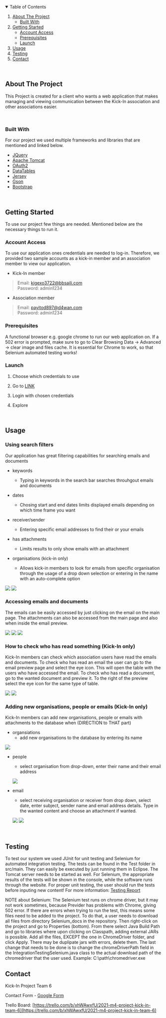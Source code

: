 <!--
*** https://www.markdownguide.org/basic-syntax/#reference-style-links
-->

<!-- TABLE OF CONTENTS -->
<details open="open">
  <summary>Table of Contents</summary>
  <ol>
    <li>
      <a href="#about-the-project">About The Project</a>
      <ul>
        <li><a href="#built-with">Built With</a></li>
      </ul>
    </li>
    <li>
      <a href="#getting-started">Getting Started</a>
      <ul>
        <li><a href="#account-access">Account Access</a></li>
        <li><a href="#prerequisites">Prerequisites</a></li>
        <li><a href="#launch">Launch</a></li>
      </ul>
    </li>
    <li><a href="#usage">Usage</a></li>
    <li><a href="#testing">Testing</a></li>
    <li><a href="#contact">Contact</a></li>
  </ol>
</details>

<br>

<!-- ABOUT THE PROJECT -->
## About The Project
This Project is created for a client who wants a web application that makes managing and viewing communication between the Kick-In association and other associations easier. 

<br>

### Built With
For our project we used multiple frameworks and libraries that are mentioned and linked below.  

* [JQuery](https://jquery.com)
* [Apache Tomcat](https://tomcat.apache.org)
* [OAuth2](https://oauth.net/2/)
* [DataTables](https://datatables.net)
* [Jersey](https://eclipse-ee4j.github.io/jersey/)
* [Gson](https://github.com/google/gson)
* [Bootstrap](https://getbootstrap.com)

<br>

<!-- GETTING STARTED -->
## Getting Started
To use our project few things are needed. Mentioned below are the necessary things to run it. 

### Account Access
To use our application ones credentials are needed to log-in. Therefore, we provided two sample accounts as a kick-in member and an association member to view our application.

*  Kick-In member
>Email: kigexo3722@bbsaili.com <br/>
>Password: admin1234

*  Association member
>Email: payitod897@d4wan.com <br/>
>Password: admin1234


### Prerequisites
A functional browser e.g. google chrome to run our web application on. If a 502 error is prompted, make sure to go to Clear Browsing Data -> Advanced -> clear image and files cache. It is essential for Chrome to work, so that Selenium automated testing works!

### Launch

1. Choose which credentials to use

2. Go to [LINK](http://kick-in-5.paas.hosted-by-previder.com/kickInProject/)

3. Login with chosen credentials

4. Explore

<br>

<!-- USAGE EXAMPLES -->
## Usage
### <b>Using search filters</b>

Our application has great filtering capabilities for searching emails and documents

- keywords
  - Typing in keywords in the search bar searches throuhgout emails and documents

- dates
  - Chosing start and end dates limits displayed emails depending on which time frame you want

- receiver/sender 
  - Entering specific email addresses to find their or your emails

- has attachments
  - Limits results to only show emails with an attachment

- organisations (kick-in only)
  - Allows kick-in members to look for emails from specific organisation through the usage of a drop down selection or entering in the name with an auto-complete option


![](https://git.snt.utwente.nl/s2478412/kickinproject/-/raw/master/Readme_screenshots/mainKickIn.png)
![](https://git.snt.utwente.nl/s2478412/kickinproject/-/raw/master/Readme_screenshots/mainAss.png)


### <b>Accessing emails and documents</b>

The emails can be easily accessed by just clicking on the email on the main page. The attachments can also be accessed from the main page and also when inside the email preview. 

![](https://git.snt.utwente.nl/s2478412/kickinproject/-/raw/master/Readme_screenshots/emailAttMain.PNG)
![](https://git.snt.utwente.nl/s2478412/kickinproject/-/raw/master/Readme_screenshots/emailPreview.PNG)
![](https://git.snt.utwente.nl/s2478412/kickinproject/-/raw/master/Readme_screenshots/attachmentInside.PNG)

### <b>How to check who has read something (Kick-In only)</b>

Kick-In members can check which association users have read the emails and documents. To check who has read an email the user can go to the email preview page and select the eye icon. This will open the table with the users who have accessed the email. To check who has read a document, go to the wanted document and preview it. To the right of the preview select the eye icon for the same type of table.

![](https://git.snt.utwente.nl/s2478412/kickinproject/-/raw/master/Readme_screenshots/readMeMail.PNG)
![](https://git.snt.utwente.nl/s2478412/kickinproject/-/raw/master/Readme_screenshots/readMeAtt.PNG)


### <b>Adding new organisations, people or emails (Kick-In only)</b>
Kick-In members can add new organisations, people or emails with attachments to the database when (DIRECTION to THAT part)
- organsiations 
  - add new organisations to the database by entering its name

![](https://git.snt.utwente.nl/s2478412/kickinproject/-/raw/master/Readme_screenshots/Add_organisation.png)

- people
  - select organisation from drop-down, enter their name and their email address

  ![](https://git.snt.utwente.nl/s2478412/kickinproject/-/raw/master/Readme_screenshots/Add_person.png)
- email
  - select receiving organisation or receiver from drop down, select date, enter subject, sender name and email address details. Type in the wanted content and choose an attachment if wanted.
  
  ![](https://git.snt.utwente.nl/s2478412/kickinproject/-/raw/master/Readme_screenshots/Add_email.png)
  ![](https://git.snt.utwente.nl/s2478412/kickinproject/-/raw/master/Readme_screenshots/Add_email_person.png)


<br>

<!-- TESTING -->
## Testing
To test our system we used JUnit for unit testing and Selenium for automated integration testing. The tests can be found in the Test folder in src/main. They can easily be executed by just running them in Eclipse. The Tomcat server needs to be started as well. For Selenium, the appropriate results of the tests will be shown in the console, while the software runs through the website. For proper unit testing, the user should run the tests before inputing new content! 
For more information: [Testing Report](https://docs.google.com/document/d/1h4qNrV_POputReaKtxUVZL5QL9vrEEfOHYDowAR4uOE/edit?usp=sharing)

NOTE about Selenium: 
The Selenium test runs on chrome driver, but it may not work sometimes, because Previder has problems with Chrome, giving 502 error.
If there are errors when trying to run the test, this means some files need to be added to the project. To do that, a user needs to download all files from directory Selenium_docs in the repository. Then right-click on the project and go to Properties (bottom). From there select Java Build Path and go to libraries where upon clicking on Classpath, adding external JARs is possible. Add all the files, EXCEPT the one in ChromeDriver folder, and click Apply. There may be duplipate jars with errors, delete them. The last change that needs to be done is to change the chromeDriverPath field in the IntegrationTestingSelenium.java class to the actual download path of the chromedriver that the user used. Example: C:\\path\\chromedriver.exe
<br>

<!-- CONTACT -->
## Contact
Kick-In Project Team 6 

Contact Form - [Google Form](https://forms.gle/diKLMJuZHWjWnidd7
)


Trello Board: [https://trello.com/b/xhWAwxfU/2021-m4-project-kick-in-team-6](https://trello.com/b/xhWAwxfU/2021-m4-project-kick-in-team-6)


